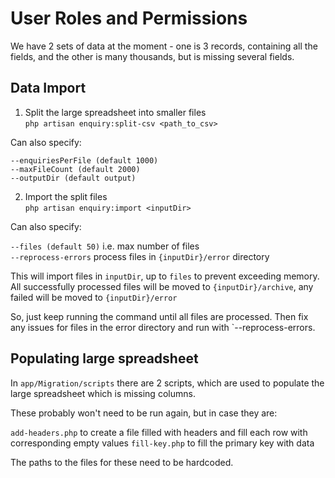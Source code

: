 # User Roles and Permissions

We have 2 sets of data at the moment - one is 3 records, containing all the fields, and the other is many thousands, but
is missing several fields.

## Data Import

1) Split the large spreadsheet into smaller files \
`php artisan enquiry:split-csv <path_to_csv>`

Can also specify:

`--enquiriesPerFile (default 1000)` \
`--maxFileCount (default 2000)` \
`--outputDir (default output)`

2) Import the split files \
`php artisan enquiry:import <inputDir>`

Can also specify:

`--files (default 50)` i.e. max number of files \
`--reprocess-errors` process files in `{inputDir}/error` directory

This will import files in `inputDir`, up to `files` to prevent exceeding memory. \
All successfully processed files will be moved to `{inputDir}/archive`, any failed will be moved to `{inputDir}/error`

So, just keep running the command until all files are processed. Then fix any issues for files in the error directory
and run with `--reprocess-errors.

## Populating large spreadsheet

In `app/Migration/scripts` there are 2 scripts, which are used to populate the large spreadsheet which is missing
columns.

These probably won't need to be run again, but in case they are:

`add-headers.php` to create a file filled with headers and fill each row with corresponding empty values
`fill-key.php` to fill the primary key with data

The paths to the files for these need to be hardcoded.
